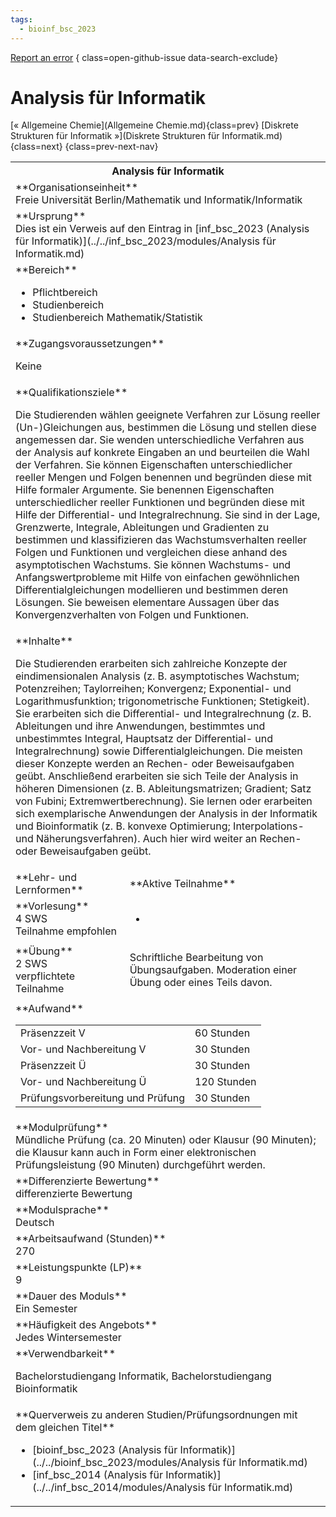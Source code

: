 ```yaml
---
tags:
  - bioinf_bsc_2023
---
```

[Report an error](https://github.com/SGSSGene/FUB-SUP/issues/new?title=Error%20in%20%22Analysis%20f%C3%BCr%20Informatik%22&body=There%20seems%20to%20be%20an%20error%20in%20module%20%22Analysis%20f%C3%BCr%20Informatik%22%2E%0A%0A%3CDescribe%20here%20a%20slightly%20more%20detailed%20description%20of%20what%20is%20wrong%3E&labels=bug)
{ class=open-github-issue data-search-exclude}

# Analysis für Informatik

[« Allgemeine Chemie](Allgemeine Chemie.md){class=prev}
[Diskrete Strukturen für Informatik »](Diskrete Strukturen für Informatik.md){class=next}
{class=prev-next-nav}

<table markdown id="moduledesc">
<tr markdown class="moduledesc_head"><th colspan="2">Analysis für Informatik </th></tr>
<tr markdown><td colspan="2">**Organisationseinheit**   <br>Freie Universität Berlin/Mathematik und Informatik/Informatik</td></tr>
<tr markdown><td colspan="2">**Ursprung**<br>Dies ist ein Verweis auf den Eintrag in [inf_bsc_2023 (Analysis für Informatik)](../../inf_bsc_2023/modules/Analysis für Informatik.md)</td></tr>
<tr markdown><td colspan="2">**Bereich**<br>


- Pflichtbereich
- Studienbereich
- Studienbereich Mathematik/Statistik

</td></tr>

<tr markdown><td colspan="2">**Zugangsvoraussetzungen** <br>

Keine


</td></tr>
<tr markdown><td colspan="2">**Qualifikationsziele**    <br>

Die Studierenden wählen geeignete Verfahren zur Lösung reeller
(Un-)Gleichungen aus, bestimmen die Lösung und stellen diese angemessen dar.
Sie wenden unterschiedliche Verfahren aus der Analysis auf konkrete Eingaben
an und beurteilen die Wahl der Verfahren. Sie können Eigenschaften
unterschiedlicher reeller Mengen und Folgen benennen und begründen diese mit
Hilfe formaler Argumente. Sie benennen Eigenschaften unterschiedlicher
reeller Funktionen und begründen diese mit Hilfe der Differential- und
Integralrechnung. Sie sind in der Lage, Grenzwerte, Integrale, Ableitungen
und Gradienten zu bestimmen und klassifizieren das Wachstumsverhalten
reeller Folgen und Funktionen und vergleichen diese anhand des
asymptotischen Wachstums. Sie können Wachstums- und Anfangswertprobleme mit
Hilfe von einfachen gewöhnlichen Differentialgleichungen modellieren und
bestimmen deren Lösungen. Sie beweisen elementare Aussagen über das
Konvergenzverhalten von Folgen und Funktionen.


</td></tr>
<tr markdown><td colspan="2">**Inhalte**                <br>

Die Studierenden erarbeiten sich zahlreiche Konzepte der eindimensionalen
Analysis (z. B. asymptotisches Wachstum; Potenzreihen; Taylorreihen;
Konvergenz; Exponential- und Logarithmusfunktion; trigonometrische
Funktionen; Stetigkeit). Sie erarbeiten sich die Differential- und
Integralrechnung (z. B. Ableitungen und ihre Anwendungen, bestimmtes und
unbestimmtes Integral, Hauptsatz der Differential- und Integralrechnung)
sowie Differentialgleichungen. Die meisten dieser Konzepte werden an Rechen-
oder Beweisaufgaben geübt. Anschließend erarbeiten sie sich Teile der
Analysis in höheren Dimensionen (z. B. Ableitungsmatrizen; Gradient; Satz
von Fubini; Extremwertberechnung). Sie lernen oder erarbeiten sich
exemplarische Anwendungen der Analysis in der Informatik und Bioinformatik
(z. B. konvexe Optimierung; Interpolations- und Näherungsverfahren). Auch
hier wird weiter an Rechen- oder Beweisaufgaben geübt.


</td></tr>

<tr markdown><td>**Lehr- und Lernformen**</td><td>**Aktive Teilnahme**</td></tr>
<tr markdown><td> **Vorlesung** <br>4 SWS <br> Teilnahme empfohlen</td><td>

-
</td></tr>
<tr markdown><td> **Übung** <br>2 SWS <br> verpflichtete Teilnahme</td><td>

Schriftliche Bearbeitung von Übungsaufgaben. Moderation einer Übung oder eines Teils davon.
</td></tr>
<tr markdown><td colspan="2">**Aufwand**                <br>
<table class="aufwand_table">
<tr><td>Präsenzzeit V</td><td>60 Stunden</td></tr>
<tr><td>Vor- und Nachbereitung V</td><td>30 Stunden</td></tr>
<tr><td>Präsenzzeit Ü</td><td>30 Stunden</td></tr>
<tr><td>Vor- und Nachbereitung Ü</td><td>120 Stunden</td></tr>
<tr><td>Prüfungsvorbereitung und Prüfung</td><td>30 Stunden</td></tr>
</table>

</td></tr>
<tr markdown><td colspan="2">**Modulprüfung**             <br>Mündliche Prüfung (ca. 20 Minuten) oder Klausur (90 Minuten); die Klausur
kann auch in Form einer elektronischen Prüfungsleistung (90 Minuten)
durchgeführt werden.


</td></tr>
<tr markdown><td colspan="2">**Differenzierte Bewertung** <br>differenzierte Bewertung

</td></tr>
<tr markdown><td colspan="2">**Modulsprache**             <br>Deutsch</td></tr>
<tr markdown><td colspan="2">**Arbeitsaufwand (Stunden)** <br>270</td></tr>
<tr markdown><td colspan="2">**Leistungspunkte (LP)**     <br>9</td></tr>
<tr markdown><td colspan="2">**Dauer des Moduls**         <br>Ein Semester</td></tr>
<tr markdown><td colspan="2">**Häufigkeit des Angebots**  <br>Jedes Wintersemester</td></tr>
<tr markdown><td colspan="2">**Verwendbarkeit**           <br>

Bachelorstudiengang Informatik, Bachelorstudiengang Bioinformatik


</td></tr>

<tr markdown><td colspan="2">**Querverweis zu anderen Studien/Prüfungsordnungen mit dem gleichen Titel**<br>


- [bioinf_bsc_2023 (Analysis für Informatik)](../../bioinf_bsc_2023/modules/Analysis für Informatik.md)
- [inf_bsc_2014 (Analysis für Informatik)](../../inf_bsc_2014/modules/Analysis für Informatik.md)

</td></tr>

</table>
